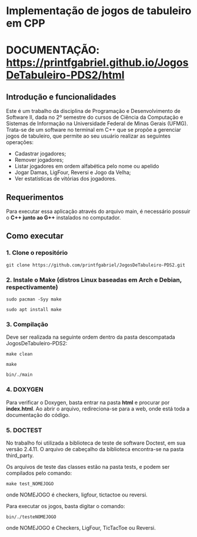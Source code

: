 # Implementação de jogos de tabuleiro em CPP

# DOCUMENTAÇÃO: https://printfgabriel.github.io/JogosDeTabuleiro-PDS2/html

## Introdução e funcionalidades
  Este é um trabalho da disciplina de Programação e Desenvolvimento de Software II, dada no 2º semestre do cursos de Ciência da Computação e Sistemas de Informação na Universidade Federal de Minas Gerais (UFMG). Trata-se de um software no terminal em C++ que se propõe a gerenciar jogos de tabuleiro, que permite ao seu usuário realizar as seguintes operações:
<ul>
    <li>Cadastrar jogadores;</li>
    <li>Remover jogadores;</li>
    <li>Listar jogadores em ordem alfabética pelo nome ou apelido</li>
    <li>Jogar Damas, LigFour, Reversi e Jogo da Velha;</li>
    <li>Ver estatísticas de vitórias dos jogadores.</li>
  </ul>
 
  
## Requerimentos
Para executar essa aplicação através do arquivo main, é necessário possuir o <strong>C++ junto ao G++</strong> instalados no computador.


## Como executar

### 1. Clone o repositório

```git clone https://github.com/printfgabriel/JogosDeTabuleiro-PDS2.git```

### 2. Instale o Make (distros Linux baseadas em Arch e Debian, respectivamente)

```sudo pacman -Syy make``` 

```sudo apt install make```

### 3. Compilação
Deve ser realizada na seguinte ordem dentro da pasta descompatada JogosDeTabuleiro-PDS2:

```make clean```

```make```

```bin/./main```

### 4. DOXYGEN

Para verificar o Doxygen, basta entrar na pasta <strong>html</strong> e procurar por <strong>index.html</strong>. Ao abrir o arquivo, redireciona-se para a web, onde está toda a documentação do código.

### 5. DOCTEST

No trabalho foi utilizada a biblioteca de teste de software Doctest, em sua versão 2.4.11. O arquivo de cabeçalho da biblioteca encontra-se na pasta third_party.

Os arquivos de teste das classes estão na pasta tests, e podem ser compilados pelo comando:

```make test_NOMEJOGO```

onde NOMEJOGO é checkers, ligfour, tictactoe ou reversi.

Para executar os jogos, basta digitar o comando:

```bin/./testeNOMEJOGO```

onde NOMEJOGO é Checkers, LigFour, TicTacToe ou Reversi.
